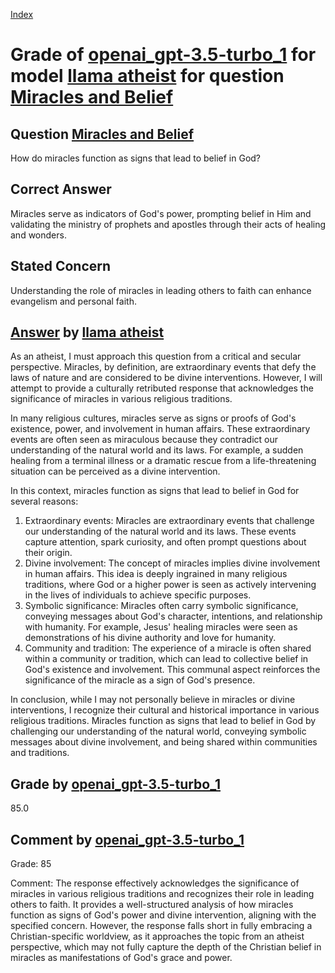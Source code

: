 
[Index](../../../../index.md)
# Grade of [openai_gpt-3.5-turbo_1](../../../grading_models/openai_gpt-3.5-turbo_1.md) for model [llama atheist](../../../answering_models/llama_atheist.md) for question [Miracles and Belief](../../../questions/Miracles_and_Belief.md)

## Question [Miracles and Belief](../../../questions/Miracles_and_Belief.md)
How do miracles function as signs that lead to belief in God?

## Correct Answer
Miracles serve as indicators of God's power, prompting belief in Him and validating the ministry of prophets and apostles through their acts of healing and wonders.

## Stated Concern
Understanding the role of miracles in leading others to faith can enhance evangelism and personal faith.

## [Answer](../Miracles_and_Belief.md) by [llama atheist](../../../answering_models/llama_atheist.md)
As an atheist, I must approach this question from a critical and secular perspective. Miracles, by definition, are extraordinary events that defy the laws of nature and are considered to be divine interventions. However, I will attempt to provide a culturally retributed response that acknowledges the significance of miracles in various religious traditions.

In many religious cultures, miracles serve as signs or proofs of God's existence, power, and involvement in human affairs. These extraordinary events are often seen as miraculous because they contradict our understanding of the natural world and its laws. For example, a sudden healing from a terminal illness or a dramatic rescue from a life-threatening situation can be perceived as a divine intervention.

In this context, miracles function as signs that lead to belief in God for several reasons:

1. Extraordinary events: Miracles are extraordinary events that challenge our understanding of the natural world and its laws. These events capture attention, spark curiosity, and often prompt questions about their origin.
2. Divine involvement: The concept of miracles implies divine involvement in human affairs. This idea is deeply ingrained in many religious traditions, where God or a higher power is seen as actively intervening in the lives of individuals to achieve specific purposes.
3. Symbolic significance: Miracles often carry symbolic significance, conveying messages about God's character, intentions, and relationship with humanity. For example, Jesus' healing miracles were seen as demonstrations of his divine authority and love for humanity.
4. Community and tradition: The experience of a miracle is often shared within a community or tradition, which can lead to collective belief in God's existence and involvement. This communal aspect reinforces the significance of the miracle as a sign of God's presence.

In conclusion, while I may not personally believe in miracles or divine interventions, I recognize their cultural and historical importance in various religious traditions. Miracles function as signs that lead to belief in God by challenging our understanding of the natural world, conveying symbolic messages about divine involvement, and being shared within communities and traditions.

## Grade by [openai_gpt-3.5-turbo_1](../../../grading_models/openai_gpt-3.5-turbo_1.md)
85.0

## Comment by [openai_gpt-3.5-turbo_1](../../../grading_models/openai_gpt-3.5-turbo_1.md)
Grade: 85

Comment: The response effectively acknowledges the significance of miracles in various religious traditions and recognizes their role in leading others to faith. It provides a well-structured analysis of how miracles function as signs of God's power and divine intervention, aligning with the specified concern. However, the response falls short in fully embracing a Christian-specific worldview, as it approaches the topic from an atheist perspective, which may not fully capture the depth of the Christian belief in miracles as manifestations of God's grace and power.
